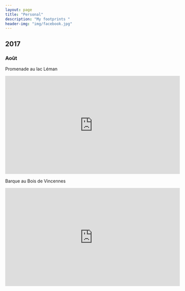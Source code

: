 ```yaml
---
layout: page
title: "Personal"
description: "My footprints "
header-img: "img/facebook.jpg"
---
```


## 2017

### Août 


Promenade au lac Léman

<iframe width="560" height="315" src="https://www.youtube.com/embed/c0PzYfDl6ug" frameborder="0" allowfullscreen></iframe>

Barque au Bois de Vincennes

<iframe width="560" height="315" src="https://www.youtube.com/embed/3Zk5afxxq0w" frameborder="0" allowfullscreen></iframe>